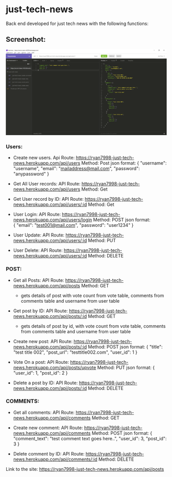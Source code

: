 # just-tech-news

Back end developed for just tech news with the following functions:

## Screenshot:
![](src/screenshot.png)

### Users:

- Create new users. 
    Api Route: https://ryan7998-just-tech-news.herokuapp.com/api/users
    Method: Post
    json format:  {
	 "username": "username",
	 "email": "mailaddress@mail.com",
	 "password": "anypassword"
    }

- Get All User records: 
    API Route: https://ryan7998-just-tech-news.herokuapp.com/api/users
    Method: Get

- Get User record by ID:
    API Route: https://ryan7998-just-tech-news.herokuapp.com/api/users/:id
    Method: Get

- User Login:
    API Route: https://ryan7998-just-tech-news.herokuapp.com/api/users/login
    Method: POST
    json format:  
    {
		"email": "test001@mail.com",
	 	"password": "user1234"
    }
- User Update:
    API Route: https://ryan7998-just-tech-news.herokuapp.com/api/users/:id
    Method: PUT

- User Delete:
    API Route: https://ryan7998-just-tech-news.herokuapp.com/api/users/:id
    Method: DELETE


### POST:

- Get all Posts:
    API Route: https://ryan7998-just-tech-news.herokuapp.com/api/posts
    Method: GET
    - gets details of post with vote count from vote table, comments from comments table and username from user table

- Get post by ID:
    API Route: https://ryan7998-just-tech-news.herokuapp.com/api/posts/:id
    Method: GET
    - gets details of post by id, with vote count from vote table, comments from comments table and username from user table

- Create new post:
    API Route: https://ryan7998-just-tech-news.herokuapp.com/api/posts/:id
    Method: POST
    json format:
     {
        "title": "test title 002",
        "post_url": "testtitle002.com",
        "user_id": 1
    }

- Vote On a post:
    API Route: https://ryan7998-just-tech-news.herokuapp.com/api/posts/upvote
    Method: PUT
    json format:
    {
        "user_id": 1,
        "post_id": 2
    }

- Delete a post by ID:
    API Route: https://ryan7998-just-tech-news.herokuapp.com/api/posts/:id
    Method: DELETE


### COMMENTS:

- Get all comments:
    API Route: https://ryan7998-just-tech-news.herokuapp.com/api/comments
    Method: GET

- Create new comment:
    API Route: https://ryan7998-just-tech-news.herokuapp.com/api/comments
    Method: POST
    json format:
    {
        "comment_text": "test comment text goes here..",
        "user_id": 3,
        "post_id": 3
    }

- Delete comment by ID:
    API Route: https://ryan7998-just-tech-news.herokuapp.com/api/comments/:id
    Method: DELETE


Link to the site: https://ryan7998-just-tech-news.herokuapp.com/api/posts